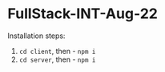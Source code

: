 # FullStack-INT-Aug-22

Installation steps:
1) `cd client`, then - `npm i`
2) `cd server`, then - `npm i`